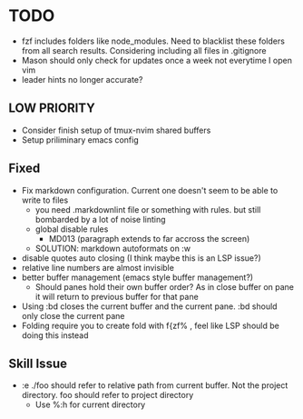 # TODO

- fzf includes folders like node_modules. Need to blacklist these folders from all search results. Considering including all files in .gitignore
- Mason should only check for updates once a week not everytime I open vim
- leader hints no longer accurate?

## LOW PRIORITY

- Consider finish setup of tmux-nvim shared buffers
- Setup priliminary emacs config

## Fixed

- Fix markdown configuration. Current one doesn't seem to be able to write to files
  - you need .markdownlint file or something with rules. but still bombarded by a lot of noise linting
  - global disable rules
    - MD013 (paragraph extends to far accross the screen)
  - SOLUTION: markdown autoformats on :w
- disable quotes auto closing (I think maybe this is an LSP issue?)
- relative line numbers are almost invisible
- better buffer management (emacs style buffer management?)
  - Should panes hold their own buffer order? As in close buffer on pane it will return to previous buffer for that pane
- Using :bd closes the current buffer and the current pane. :bd should only close the current pane
- Folding require you to create fold with f{zf% , feel like LSP should be doing this instead

## Skill Issue

- :e ./foo should refer to relative path from current buffer. Not the project directory. foo should refer to project directory
  - Use %:h for current directory
